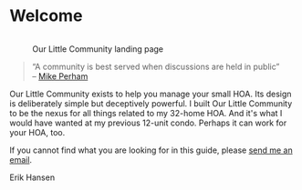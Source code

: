 # Welcome

<figure><img src="../.gitbook/assets/olc-landing.jpeg" alt=""><figcaption><p>Our Little Community landing page</p></figcaption></figure>

> “A community is best served when discussions are held in public”\
> – [Mike Perham](https://github.com/sidekiq/sidekiq#problems:~:text=a%20community%20is%20best%20served%20when%20discussions%20are%20held%20in%20public)

Our Little Community exists to help you manage your small HOA. Its design is deliberately simple but deceptively powerful. I built Our Little Community to be the nexus for all things related to my 32-home HOA. And it's what I would have wanted at my previous 12-unit condo. Perhaps it can work for your HOA, too.

If you cannot find what you are looking for in this guide, please [send me an email](mailto:erik@ourlittlecommunity.org).

Erik Hansen
